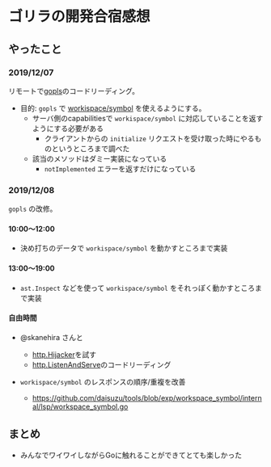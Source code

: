 # ゴリラの開発合宿感想

## やったこと

### 2019/12/07

リモートで[gopls](https://godoc.org/golang.org/x/tools/gopls)のコードリーディング。

- 目的: `gopls` で [workispace/symbol](https://microsoft.github.io/language-server-protocol/specifications/specification-3-14/#workspace_symbol) を使えるようにする。
    - サーバ側のcapabilitiesで `workispace/symbol` に対応していることを返すようにする必要がある
        - クライアントからの `initialize` リクエストを受け取った時にやるものというところまで調べた
    - 該当のメソッドはダミー実装になっている
        - `notImplemented` エラーを返すだけになっている

### 2019/12/08

`gopls` の改修。

#### 10:00〜12:00

- 決め打ちのデータで `workispace/symbol` を動かすところまで実装

#### 13:00〜19:00

- `ast.Inspect` などを使って `workispace/symbol` をそれっぽく動かすところまで実装

#### 自由時間

- @skanehira さんと
    - [http.Hijacker](https://golang.org/pkg/net/http/#Hijacker)を試す
    - [http.ListenAndServe](https://golang.org/pkg/net/http/#ListenAndServe)のコードリーディング

- `workispace/symbol` のレスポンスの順序/重複を改善
    - https://github.com/daisuzu/tools/blob/exp/workspace_symbol/internal/lsp/workspace_symbol.go

## まとめ
- みんなでワイワイしながらGoに触れることができてとても楽しかった
